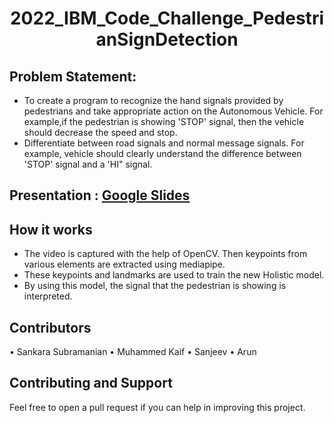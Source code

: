 <h1 align="center">2022_IBM_Code_Challenge_PedestrianSignDetection </h1>

## Problem Statement:
* To create a program to recognize the hand signals provided by pedestrians and take appropriate action on the Autonomous Vehicle. For example,if the pedestrian is showing 'STOP' signal, then the vehicle should decrease the speed and stop.
* Differentiate between road signals and normal message signals. For example, vehicle should clearly understand the difference between 'STOP' signal and a 'HI" signal.

## Presentation : [Google Slides](https://docs.google.com/presentation/d/176ZI5EOF0AXElZLJ9NnMTjSnmssYXgpPsXHF-5kVssk/edit?usp=sharing)

## How it works
* The video is captured with the help of OpenCV. Then keypoints from various elements are extracted using mediapipe.
* These keypoints and landmarks are used to train the new Holistic model.
* By using this model, the signal that the pedestrian is showing is interpreted.

## Contributors
• Sankara Subramanian
• Muhammed Kaif
• Sanjeev
• Arun


## Contributing and Support

Feel free to open a pull request if you can help in improving this project.
